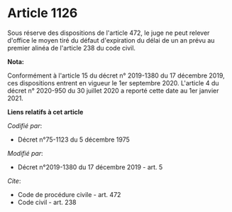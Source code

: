# Article 1126

Sous réserve des dispositions de l'article 472, le juge ne peut relever d'office le moyen tiré du défaut d'expiration du
délai de un an prévu au premier alinéa de l'article 238 du code civil.

**Nota:**

Conformément à l'article 15 du décret n° 2019-1380 du 17 décembre 2019, ces dispositions entrent en vigueur le 1er septembre
2020. L'article 4 du décret n° 2020-950 du 30 juillet 2020 a reporté cette date au 1er janvier 2021.

**Liens relatifs à cet article**

_Codifié par_:

  - Décret n°75-1123 du 5 décembre 1975

_Modifié par_:

  - Décret n°2019-1380 du 17 décembre 2019 - art. 5

_Cite_:

  - Code de procédure civile - art. 472
  - Code civil - art. 238
